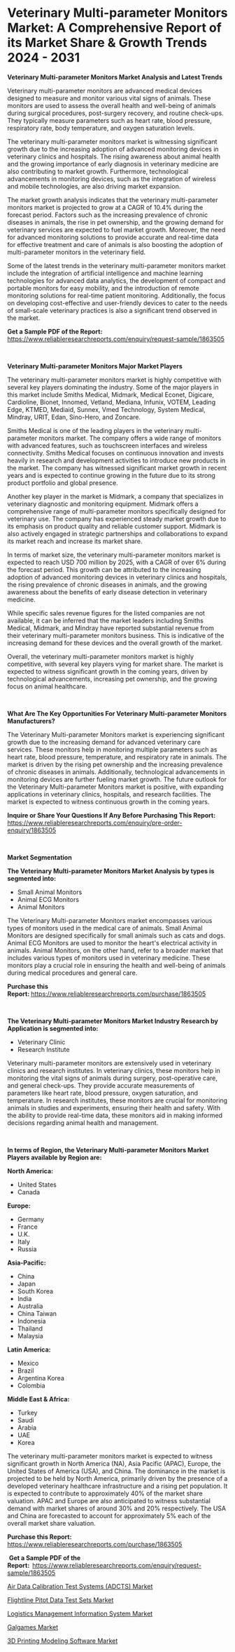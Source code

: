 <p><h1>Veterinary Multi-parameter Monitors Market: A Comprehensive Report of its Market Share & Growth Trends 2024 - 2031</h1></p><p><strong>Veterinary Multi-parameter Monitors Market Analysis and Latest Trends</strong></p>
<p><p>Veterinary multi-parameter monitors are advanced medical devices designed to measure and monitor various vital signs of animals. These monitors are used to assess the overall health and well-being of animals during surgical procedures, post-surgery recovery, and routine check-ups. They typically measure parameters such as heart rate, blood pressure, respiratory rate, body temperature, and oxygen saturation levels.</p><p>The veterinary multi-parameter monitors market is witnessing significant growth due to the increasing adoption of advanced monitoring devices in veterinary clinics and hospitals. The rising awareness about animal health and the growing importance of early diagnosis in veterinary medicine are also contributing to market growth. Furthermore, technological advancements in monitoring devices, such as the integration of wireless and mobile technologies, are also driving market expansion.</p><p>The market growth analysis indicates that the veterinary multi-parameter monitors market is projected to grow at a CAGR of 10.4% during the forecast period. Factors such as the increasing prevalence of chronic diseases in animals, the rise in pet ownership, and the growing demand for veterinary services are expected to fuel market growth. Moreover, the need for advanced monitoring solutions to provide accurate and real-time data for effective treatment and care of animals is also boosting the adoption of multi-parameter monitors in the veterinary field.</p><p>Some of the latest trends in the veterinary multi-parameter monitors market include the integration of artificial intelligence and machine learning technologies for advanced data analytics, the development of compact and portable monitors for easy mobility, and the introduction of remote monitoring solutions for real-time patient monitoring. Additionally, the focus on developing cost-effective and user-friendly devices to cater to the needs of small-scale veterinary practices is also a significant trend observed in the market.</p></p>
<p><strong>Get a Sample PDF of the Report:&nbsp;</strong> <a href="https://www.reliableresearchreports.com/enquiry/request-sample/1863505">https://www.reliableresearchreports.com/enquiry/request-sample/1863505</a></p>
<p>&nbsp;</p>
<p><strong>Veterinary Multi-parameter Monitors Major Market Players</strong></p>
<p><p>The veterinary multi-parameter monitors market is highly competitive with several key players dominating the industry. Some of the major players in this market include Smiths Medical, Midmark, Medical Econet, Digicare, Cardioline, Bionet, Innomed, Vetland, Mediana, Infunix, VOTEM, Leading Edge, KTMED, Mediaid, Sunnex, Vmed Technology, System Medical, Mindray, URIT, Edan, Sino-Hero, and Zoncare. </p><p>Smiths Medical is one of the leading players in the veterinary multi-parameter monitors market. The company offers a wide range of monitors with advanced features, such as touchscreen interfaces and wireless connectivity. Smiths Medical focuses on continuous innovation and invests heavily in research and development activities to introduce new products in the market. The company has witnessed significant market growth in recent years and is expected to continue growing in the future due to its strong product portfolio and global presence.</p><p>Another key player in the market is Midmark, a company that specializes in veterinary diagnostic and monitoring equipment. Midmark offers a comprehensive range of multi-parameter monitors specifically designed for veterinary use. The company has experienced steady market growth due to its emphasis on product quality and reliable customer support. Midmark is also actively engaged in strategic partnerships and collaborations to expand its market reach and increase its market share.</p><p>In terms of market size, the veterinary multi-parameter monitors market is expected to reach USD 700 million by 2025, with a CAGR of over 6% during the forecast period. This growth can be attributed to the increasing adoption of advanced monitoring devices in veterinary clinics and hospitals, the rising prevalence of chronic diseases in animals, and the growing awareness about the benefits of early disease detection in veterinary medicine.</p><p>While specific sales revenue figures for the listed companies are not available, it can be inferred that the market leaders including Smiths Medical, Midmark, and Mindray have reported substantial revenue from their veterinary multi-parameter monitors business. This is indicative of the increasing demand for these devices and the overall growth of the market.</p><p>Overall, the veterinary multi-parameter monitors market is highly competitive, with several key players vying for market share. The market is expected to witness significant growth in the coming years, driven by technological advancements, increasing pet ownership, and the growing focus on animal healthcare.</p></p>
<p>&nbsp;</p>
<p><strong>What Are The Key Opportunities For Veterinary Multi-parameter Monitors Manufacturers?</strong></p>
<p><p>The Veterinary Multi-parameter Monitors market is experiencing significant growth due to the increasing demand for advanced veterinary care services. These monitors help in monitoring multiple parameters such as heart rate, blood pressure, temperature, and respiratory rate in animals. The market is driven by the rising pet ownership and the increasing prevalence of chronic diseases in animals. Additionally, technological advancements in monitoring devices are further fueling market growth. The future outlook for the Veterinary Multi-parameter Monitors market is positive, with expanding applications in veterinary clinics, hospitals, and research facilities. The market is expected to witness continuous growth in the coming years.</p></p>
<p><strong>Inquire or Share Your Questions If Any Before Purchasing This Report:</strong> <a href="https://www.reliableresearchreports.com/enquiry/pre-order-enquiry/1863505">https://www.reliableresearchreports.com/enquiry/pre-order-enquiry/1863505</a></p>
<p>&nbsp;</p>
<p><strong>Market Segmentation</strong></p>
<p><strong>The Veterinary Multi-parameter Monitors Market Analysis by types is segmented into:</strong></p>
<p><ul><li>Small Animal Monitors</li><li>Animal ECG Monitors</li><li>Animal Monitors</li></ul></p>
<p><p>The Veterinary Multi-parameter Monitors market encompasses various types of monitors used in the medical care of animals. Small Animal Monitors are designed specifically for small animals such as cats and dogs. Animal ECG Monitors are used to monitor the heart's electrical activity in animals. Animal Monitors, on the other hand, refer to a broader market that includes various types of monitors used in veterinary medicine. These monitors play a crucial role in ensuring the health and well-being of animals during medical procedures and general care.</p></p>
<p><strong>Purchase this Report:&nbsp;</strong><a href="https://www.reliableresearchreports.com/purchase/1863505">https://www.reliableresearchreports.com/purchase/1863505</a></p>
<p>&nbsp;</p>
<p><strong>The Veterinary Multi-parameter Monitors Market Industry Research by Application is segmented into:</strong></p>
<p><ul><li>Veterinary Clinic</li><li>Research Institute</li></ul></p>
<p><p>Veterinary multi-parameter monitors are extensively used in veterinary clinics and research institutes. In veterinary clinics, these monitors help in monitoring the vital signs of animals during surgery, post-operative care, and general check-ups. They provide accurate measurements of parameters like heart rate, blood pressure, oxygen saturation, and temperature. In research institutes, these monitors are crucial for monitoring animals in studies and experiments, ensuring their health and safety. With the ability to provide real-time data, these monitors aid in making informed decisions regarding animal health and management.</p></p>
<p>&nbsp;</p>
<p><strong>In terms of Region, the Veterinary Multi-parameter Monitors Market Players available by Region are:</strong></p>
<p>
    <p> <strong> North America: </strong>
        <ul>
            <li>United States</li>
            <li>Canada</li>
        </ul>
        </p> 
    <p> <strong> Europe: </strong>
        <ul>
            <li>Germany</li>
            <li>France</li>
            <li>U.K.</li>
            <li>Italy</li>
            <li>Russia</li>
        </ul>
        </p> 
    <p> <strong> Asia-Pacific: </strong>
        <ul>
            <li>China</li>
            <li>Japan</li>
            <li>South Korea</li>
            <li>India</li>
            <li>Australia</li>
            <li>China Taiwan</li>
            <li>Indonesia</li>
            <li>Thailand</li>
            <li>Malaysia</li>
        </ul>
        </p> 
    <p> <strong> Latin America: </strong>
        <ul>
            <li>Mexico</li>
            <li>Brazil</li>
            <li>Argentina Korea</li>
            <li>Colombia</li>
        </ul>
        </p> 
    <p> <strong> Middle East & Africa: </strong>
        <ul>
            <li>Turkey</li>
            <li>Saudi</li>
            <li>Arabia</li>
            <li>UAE</li>
            <li>Korea</li>
        </ul>
    </p>
    </p>
<p><p>The veterinary multi-parameter monitors market is expected to witness significant growth in North America (NA), Asia Pacific (APAC), Europe, the United States of America (USA), and China. The dominance in the market is projected to be held by North America, primarily driven by the presence of a developed veterinary healthcare infrastructure and a rising pet population. It is expected to contribute to approximately 40% of the market share valuation. APAC and Europe are also anticipated to witness substantial demand with market shares of around 30% and 20% respectively. The USA and China are forecasted to account for approximately 5% each of the overall market share valuation.</p></p>
<p><strong>Purchase this Report: </strong><a href="https://www.reliableresearchreports.com/purchase/1863505">https://www.reliableresearchreports.com/purchase/1863505</a></p>
<p>&nbsp;<strong>Get a Sample PDF of the Report:&nbsp;&nbsp;</strong><a href="https://www.reliableresearchreports.com/enquiry/request-sample/1863505">https://www.reliableresearchreports.com/enquiry/request-sample/1863505</a></p>
<p><strong></strong></p>
<p><p><a href="https://github.com/arionmp/Market-Research-Report-List-1/blob/main/air-data-calibration-test-systems-adcts-market.md">Air Data Calibration Test Systems (ADCTS) Market</a></p><p><a href="https://github.com/kosella/Market-Research-Report-List-1/blob/main/flightline-pitot-data-test-sets-market.md">Flightline Pitot Data Test Sets Market</a></p><p><a href="https://medium.com/@twiladurgan/logistics-management-information-system-market-furnishes-information-on-market-share-market-db41874f23c7">Logistics Management Information System Market</a></p><p><a href="https://medium.com/@twiladurgan/galgames-market-analysis-its-cagr-market-segmentation-and-global-industry-overview-d73ce4b91447">Galgames Market</a></p><p><a href="https://medium.com/@twiladurgan/3d-printing-modeling-software-market-insight-market-trends-growth-forecasted-from-2023-to-2030-4106118e4ae8">3D Printing Modeling Software Market</a></p></p>